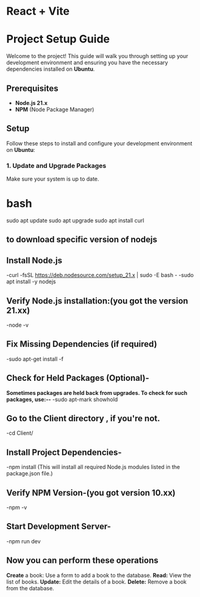 # React + Vite

# Project Setup Guide

Welcome to the project! This guide will walk you through setting up your development environment and ensuring you have the necessary dependencies installed on **Ubuntu**.

## Prerequisites

- **Node.js 21.x**
- **NPM** (Node Package Manager)

## Setup

Follow these steps to install and configure your development environment on **Ubuntu**:

### 1. Update and Upgrade Packages

Make sure your system is up to date.
 
# bash
sudo apt update
sudo apt upgrade
sudo apt install curl
## to download specific version of nodejs

## Install Node.js 
-curl -fsSL https://deb.nodesource.com/setup_21.x | sudo -E bash -
-sudo apt install -y nodejs

## Verify Node.js installation:(you got the version 21.xx)
-node -v  

## Fix Missing Dependencies (if required)
-sudo apt-get install -f

## Check for Held Packages (Optional)-
**Sometimes packages are held back from upgrades. To check for such packages, use:--**
-sudo apt-mark showhold

## Go to the Client directory , if you're not.
-cd Client/

## Install Project Dependencies-
-npm install
(This will install all required Node.js modules listed in the package.json file.)

## Verify NPM Version-(you got version 10.xx)
-npm -v

## Start Development Server-
-npm run dev

## Now you can perform these operations 
**Create** a book: Use a form to add a book to the database.
**Read:** View the list of books.
**Update:** Edit the details of a book.
**Delete:** Remove a book from the database.




